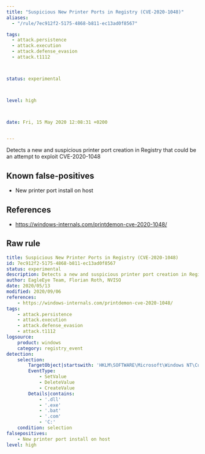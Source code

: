```yaml
---
title: "Suspicious New Printer Ports in Registry (CVE-2020-1048)"
aliases:
  - "/rule/7ec912f2-5175-4868-b811-ec13ad0f8567"

tags:
  - attack.persistence
  - attack.execution
  - attack.defense_evasion
  - attack.t1112



status: experimental



level: high



date: Fri, 15 May 2020 12:08:31 +0200


---
```


Detects a new and suspicious printer port creation in Registry that could be an attempt to exploit CVE-2020-1048

<!--more-->


## Known false-positives

* New printer port install on host



## References

* https://windows-internals.com/printdemon-cve-2020-1048/


## Raw rule
```yaml
title: Suspicious New Printer Ports in Registry (CVE-2020-1048)
id: 7ec912f2-5175-4868-b811-ec13ad0f8567
status: experimental
description: Detects a new and suspicious printer port creation in Registry that could be an attempt to exploit CVE-2020-1048
author: EagleEye Team, Florian Roth, NVISO
date: 2020/05/13
modified: 2020/09/06
references:
    - https://windows-internals.com/printdemon-cve-2020-1048/
tags:
    - attack.persistence
    - attack.execution
    - attack.defense_evasion
    - attack.t1112
logsource:
    product: windows
    category: registry_event
detection:        
    selection:
        TargetObject|startswith: 'HKLM\SOFTWARE\Microsoft\Windows NT\CurrentVersion\Ports'
        EventType:
            - SetValue
            - DeleteValue
            - CreateValue
        Details|contains:
            - '.dll'
            - '.exe'
            - '.bat'
            - '.com'
            - 'C:'
    condition: selection
falsepositives:
    - New printer port install on host
level: high
```
